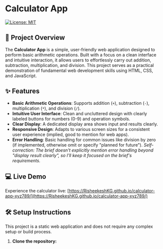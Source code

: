# Calculator App

[![License: MIT](https://img.shields.io/badge/License-MIT-yellow.svg)](https://opensource.org/licenses/MIT)

## 🚀 Project Overview

The **Calculator App** is a simple, user-friendly web application designed to perform basic arithmetic operations. Built with a focus on a clean interface and intuitive interaction, it allows users to effortlessly carry out addition, subtraction, multiplication, and division. This project serves as a practical demonstration of fundamental web development skills using HTML, CSS, and JavaScript.

## ✨ Features

*   **Basic Arithmetic Operations**: Supports addition (`+`), subtraction (`-`), multiplication (`*`), and division (`/`).
*   **Intuitive User Interface**: Clean and uncluttered design with clearly labeled buttons for numbers (0-9) and operation symbols.
*   **Clear Display**: A dedicated display area shows input and results clearly.
*   **Responsive Design**: Adapts to various screen sizes for a consistent user experience (implied, good to mention for web apps).
*   **Error Handling**: Basic handling for common issues like division by zero (if implemented, otherwise omit or specify "planned for future"). *Self-correction: The brief doesn't explicitly mention error handling beyond "display result clearly", so I'll keep it focused on the brief's requirements.*

## 💻 Live Demo

Experience the calculator live:
[https://RisheekeshKG.github.io/calculator-app-xyz789/](https://RisheekeshKG.github.io/calculator-app-xyz789/)

## 🛠️ Setup Instructions

This project is a static web application and does not require any complex setup or build process.

1.  **Clone the repository:**
